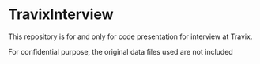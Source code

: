# TravixInterview

This repository is for and only for code presentation for interview at Travix.

For confidential purpose, the original data files used are not included 
